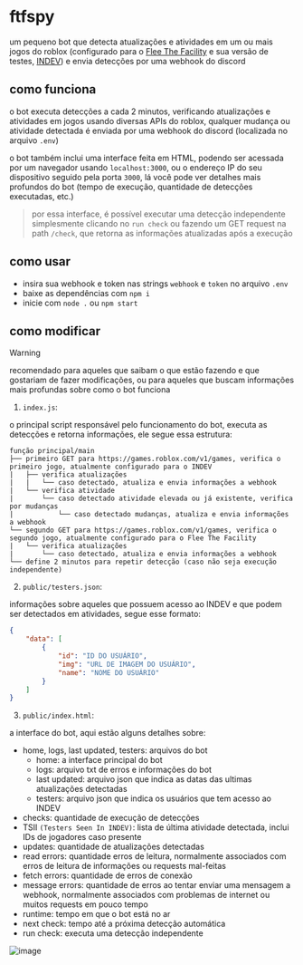 # ftfspy
um pequeno bot que detecta atualizações e atividades em um ou mais jogos do roblox (configurado para o [Flee The Facility](https://www.roblox.com/games/893973440/Flee-the-Facility) e sua versão de testes, [INDEV](https://www.roblox.com/games/455327877/FTF-In-Dev)) e envia detecções por uma webhook do discord
## como funciona
o bot executa detecções a cada 2 minutos, verificando atualizações e atividades em jogos usando diversas APIs do roblox, qualquer mudança ou atividade detectada é enviada por uma webhook do discord (localizada no arquivo `.env`)

o bot também inclui uma interface feita em HTML, podendo ser acessada por um navegador usando `localhost:3000`, ou o endereço IP do seu dispositivo seguido pela porta `3000`, lá você pode ver detalhes mais profundos do bot (tempo de execução, quantidade de detecções executadas, etc.)
> por essa interface, é possível executar uma detecção independente simplesmente clicando no `run check` ou fazendo um GET request na path `/check`, que retorna as informações atualizadas após a execução
## como usar
- insira sua webhook e token nas strings `webhook` e `token` no arquivo `.env`
- baixe as dependências com `npm i`
- inicie com `node .` ou `npm start`
## como modificar
> [!WARNING]
> recomendado para aqueles que saibam o que estão fazendo e que gostariam de fazer modificações, ou para aqueles que buscam informações mais profundas sobre como o bot funciona
1. `index.js`:

o principal script responsável pelo funcionamento do bot, executa as detecções e retorna informações, ele segue essa estrutura:
```
função principal/main
├── primeiro GET para https://games.roblox.com/v1/games, verifica o primeiro jogo, atualmente configurado para o INDEV
|   ├── verifica atualizações
|   |   └── caso detectado, atualiza e envia informações a webhook 
|   └── verifica atividade
|       └── caso detectado atividade elevada ou já existente, verifica por mudanças
|           └── caso detectado mudanças, atualiza e envia informações a webhook 
└── segundo GET para https://games.roblox.com/v1/games, verifica o segundo jogo, atualmente configurado para o Flee The Facility
|   └── verifica atualizações
|       └── caso detectado, atualiza e envia informações a webhook
└── define 2 minutos para repetir detecção (caso não seja execução independente)
```
2. `public/testers.json`:

informações sobre aqueles que possuem acesso ao INDEV e que podem ser detectados em atividades, segue esse formato:
```json
{
    "data": [
        {
            "id": "ID DO USUÁRIO",
            "img": "URL DE IMAGEM DO USUÁRIO",
            "name": "NOME DO USUÁRIO"
        }
    ]
}
```
3. `public/index.html`:

a interface do bot, aqui estão alguns detalhes sobre:
- home, logs, last updated, testers: arquivos do bot
  - home: a interface principal do bot
  - logs: arquivo txt de erros e informações do bot
  - last updated: arquivo json que indica as datas das ultimas atualizações detectadas
  - testers: arquivo json que indica os usuários que tem acesso ao INDEV
- checks: quantidade de execução de detecções
- TSII `(Testers Seen In INDEV)`: lista de última atividade detectada, inclui IDs de jogadores caso presente
- updates: quantidade de atualizações detectadas
- read errors: quantidade erros de leitura, normalmente associados com erros de leitura de informações ou requests mal-feitas
- fetch errors: quantidade de erros de conexão
- message errors: quantidade de erros ao tentar enviar uma mensagem a webhook, normalmente associados com problemas de internet ou muitos requests em pouco tempo
- runtime: tempo em que o bot está no ar
- next check: tempo até a próxima detecção automática
- run check: executa uma detecção independente

![image](https://github.com/user-attachments/assets/b5c32154-9b81-4a88-96a8-2c65a017921a)

